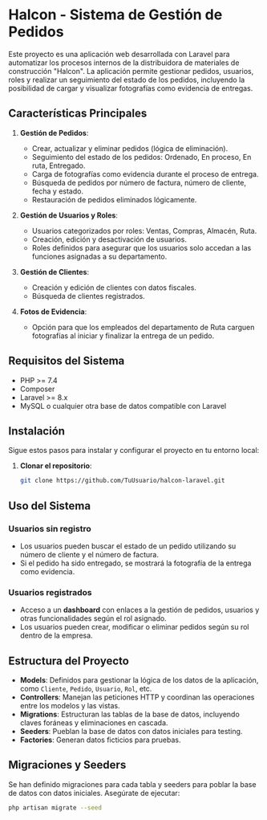 # Halcon - Sistema de Gestión de Pedidos

Este proyecto es una aplicación web desarrollada con Laravel para automatizar los procesos internos de la distribuidora de materiales de construcción "Halcon". La aplicación permite gestionar pedidos, usuarios, roles y realizar un seguimiento del estado de los pedidos, incluyendo la posibilidad de cargar y visualizar fotografías como evidencia de entregas.

## Características Principales

1. **Gestión de Pedidos**:
   - Crear, actualizar y eliminar pedidos (lógica de eliminación).
   - Seguimiento del estado de los pedidos: Ordenado, En proceso, En ruta, Entregado.
   - Carga de fotografías como evidencia durante el proceso de entrega.
   - Búsqueda de pedidos por número de factura, número de cliente, fecha y estado.
   - Restauración de pedidos eliminados lógicamente.

2. **Gestión de Usuarios y Roles**:
   - Usuarios categorizados por roles: Ventas, Compras, Almacén, Ruta.
   - Creación, edición y desactivación de usuarios.
   - Roles definidos para asegurar que los usuarios solo accedan a las funciones asignadas a su departamento.

3. **Gestión de Clientes**:
   - Creación y edición de clientes con datos fiscales.
   - Búsqueda de clientes registrados.

4. **Fotos de Evidencia**:
   - Opción para que los empleados del departamento de Ruta carguen fotografías al iniciar y finalizar la entrega de un pedido.

## Requisitos del Sistema

- PHP >= 7.4
- Composer
- Laravel >= 8.x
- MySQL o cualquier otra base de datos compatible con Laravel

## Instalación

Sigue estos pasos para instalar y configurar el proyecto en tu entorno local:

1. **Clonar el repositorio**:
   ```bash
   git clone https://github.com/TuUsuario/halcon-laravel.git
## Uso del Sistema

### Usuarios sin registro
- Los usuarios pueden buscar el estado de un pedido utilizando su número de cliente y el número de factura.
- Si el pedido ha sido entregado, se mostrará la fotografía de la entrega como evidencia.

### Usuarios registrados
- Acceso a un **dashboard** con enlaces a la gestión de pedidos, usuarios y otras funcionalidades según el rol asignado.
- Los usuarios pueden crear, modificar o eliminar pedidos según su rol dentro de la empresa.

## Estructura del Proyecto

- **Models**: Definidos para gestionar la lógica de los datos de la aplicación, como `Cliente`, `Pedido`, `Usuario`, `Rol`, etc.
- **Controllers**: Manejan las peticiones HTTP y coordinan las operaciones entre los modelos y las vistas.
- **Migrations**: Estructuran las tablas de la base de datos, incluyendo claves foráneas y eliminaciones en cascada.
- **Seeders**: Pueblan la base de datos con datos iniciales para testing.
- **Factories**: Generan datos ficticios para pruebas.

## Migraciones y Seeders

Se han definido migraciones para cada tabla y seeders para poblar la base de datos con datos iniciales. Asegúrate de ejecutar:

```bash
php artisan migrate --seed

